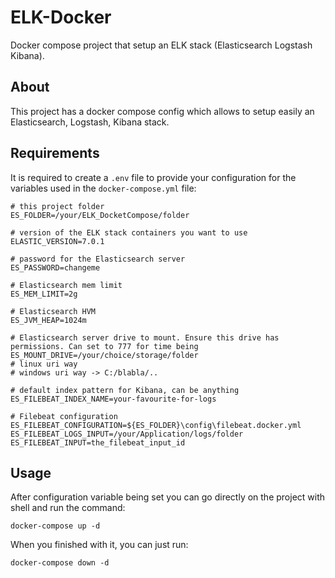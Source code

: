 # ELK-Docker
Docker compose project that setup an ELK stack (Elasticsearch Logstash Kibana).

## About
This project has a docker compose config which allows to setup easily an Elasticsearch, Logstash, Kibana stack.

## Requirements
It is required to create a ```.env``` file to provide your configuration for the variables 
used in the ```docker-compose.yml``` file: 

```
# this project folder
ES_FOLDER=/your/ELK_DocketCompose/folder

# version of the ELK stack containers you want to use
ELASTIC_VERSION=7.0.1

# password for the Elasticsearch server
ES_PASSWORD=changeme

# Elasticsearch mem limit
ES_MEM_LIMIT=2g

# Elasticsearch HVM
ES_JVM_HEAP=1024m

# Elasticsearch server drive to mount. Ensure this drive has permissions. Can set to 777 for time being
ES_MOUNT_DRIVE=/your/choice/storage/folder
# linux uri way
# windows uri way -> C:/blabla/..

# default index pattern for Kibana, can be anything
ES_FILEBEAT_INDEX_NAME=your-favourite-for-logs

# Filebeat configuration
ES_FILEBEAT_CONFIGURATION=${ES_FOLDER}\config\filebeat.docker.yml
ES_FILEBEAT_LOGS_INPUT=/your/Application/logs/folder
ES_FILEBEAT_INPUT=the_filebeat_input_id
```

## Usage
After configuration variable being set you can go directly on the project with shell and run the command:

```
docker-compose up -d
```
When you finished with it, you can just run:

```
docker-compose down -d
```